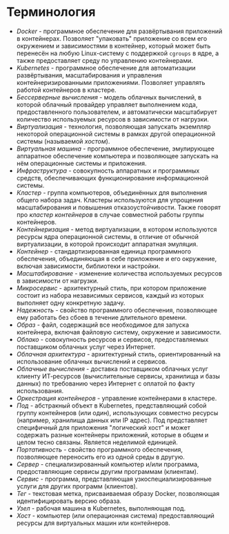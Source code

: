 # Терминология

* _Docker_ - программное обеспечение для развёртывания приложений в контейнерах. Позволяет "упаковать" приложение со всем его окружением и зависимостями в контейнер, который может быть перенесён на любую Linux-систему с поддержкой `cgroups` в ядре, а также предоставляет среду по управлению контейнерами.
* _Kubernetes_ - программное обеспечение для автоматизации развёртывания, масштабирования и управления контейнеризированными приложениями. Позволяет управлять работой контейнеров в кластере.
* _Бессерверные вычисления_ - модель облачных вычислений, в которой облачный провайдер управляет выполнением кода, предоставленного пользователем, и автоматически масштабирует количество используемых ресурсов в зависимости от нагрузки.
* _Виртуализация_ - технология, позволяющая запускать экземпляр некоторой операционной системы в рамках другой операционной системы (называемой _хостом_).
* _Виртуальная машина_ - программное обеспечение, эмулирующее аппаратное обеспечение компьютера и позволяющее запускать на нём операционные системы и приложения.
* _Инфраструктура_ - совокупность аппаратных и программных средств, обеспечивающих функционирование информационной системы.
* _Кластер_ - группа компьютеров, объединённых для выполнения общего набора задач. Кластеры используются для упрощения масштабирования и повышения отказоустойчивости. Также говорят про _кластер контейнеров_ в случае совместной работы группы контейнеров.
* _Контейнеризация_ - метод виртуализации, в котором используются ресурсы ядра операционной системы, в отличие от обычной виртуализации, в которой происходит аппаратная эмуляция.
* _Контейнер_ - стандартизированная единица программного обеспечения, объединяющая в себе приложение и его окружение, включая зависимости, библиотеки и настройки.
* _Масштабирование_ - изменение количества используемых ресурсов в зависимости от нагрузки.
* _Микросервис_ - архитектурный стиль, при котором приложение состоит из набора независимых сервисов, каждый из которых выполняет одну конкретную задачу.
* _Надежность_ - свойство программного обеспечения, позволяющее ему работать без сбоев в течение длительного времени.
* _Образ_ - файл, содержащий все необходимое для запуска контейнера, включая файловую систему, окружение и зависимости.
* _Облако_ - совокупность ресурсов и сервисов, предоставляемых поставщиком облачных услуг через Интернет.
* _Облачная архитектура_ - архитектурный стиль, ориентированный на использование облачных вычислений и сервисов.
* _Облачные вычисления_ - доставка поставщиком облачных услуг клиенту ИТ‑ресурсов (вычислительные сервисы, хранилища и базы данных) по требованию через Интернет с оплатой по факту использования.
* _Оркестрация контейнеров_ - управление контейнерами в кластере.
* _Под_ - абстракный объект в Kubernetes, представляющий собой группу контейнеров (или один), использующих совместно ресурсы (например, хранилища данных или IP адрес). Под представляет специфичный для приложения "логический хост" и может содержать разные контейнеры приложений, которые в общем и целом тесно связаны. Является неделимой единицей.
* _Портативность_ - свойство программного обеспечения, позволяющее переносить его из одной среды в другую.
* _Сервер_ - специализированный компьютер и/или программа, предоставляющие сервисы другим программам (клиентам).
* _Сервис_ - программа, представляющая узкоспециализированные услуги для других программ (клиентов).
* _Тег_ - текстовая метка, присваиваемая образу Docker, позволяющая идентифицировать версию образа.
* _Узел_ - рабочая машина в Kubernetes, выполняющая под.
* _Хост_ - компьютер (или операционная система) предоставляющий ресурсы для виртуальных машин или контейнеров.
